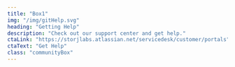 ```yaml
---
title: "Box1"
img: "/img/gitHelp.svg"
heading: "Getting Help"
description: "Check out our support center and get help."
ctaLink: "https://storjlabs.atlassian.net/servicedesk/customer/portals"
ctaText: "Get Help"
class: "communityBox"
---
```


